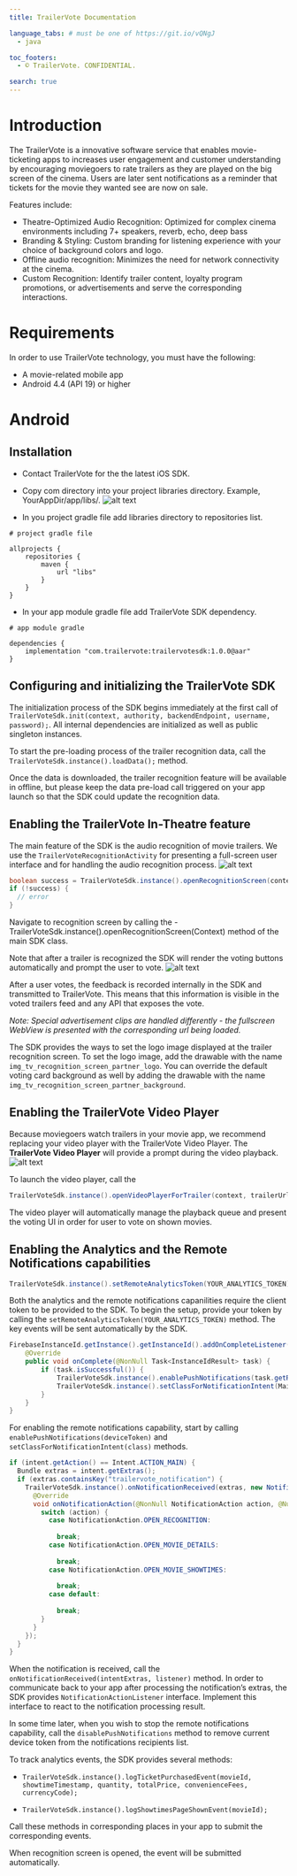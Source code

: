 ```yaml
---
title: TrailerVote Documentation

language_tabs: # must be one of https://git.io/vQNgJ
  - java

toc_footers:
  - © TrailerVote. CONFIDENTIAL.

search: true
---
```


# Introduction
The TrailerVote is a innovative software service that enables movie-ticketing apps to increases user engagement and customer understanding by encouraging moviegoers to rate trailers as they are played on the big screen of the cinema. Users are later sent notifications as a reminder that tickets for the movie they wanted see are now on sale.

Features include:

- Theatre-Optimized Audio Recognition: Optimized for complex cinema environments including 7+ speakers, reverb, echo, deep bass
- Branding & Styling: Custom branding for listening experience with your choice of background colors and logo.
- Offline audio recognition: Minimizes the need for network connectivity at the cinema.
- Custom Recognition: Identify trailer content, loyalty program promotions, or advertisements and serve the corresponding interactions.

# Requirements

In order to use TrailerVote technology, you must have the following:

- A movie-related mobile app
- Android 4.4 (API 19) or higher

# Android
## Installation
- Contact TrailerVote for the the latest iOS SDK.

- Copy com directory into your project libraries directory. Example, YourAppDir/app/libs/.
  ![alt text](img_sdk_location.png "TrailerVote SDK in Android Project")

- In you project gradle file add libraries directory to repositories list.

``` 
# project gradle file

allprojects {
    repositories {
        maven {
            url "libs"
        }
    }
}
```

- In your app module gradle file add TrailerVote SDK dependency.

```
# app module gradle

dependencies {
    implementation "com.trailervote:trailervotesdk:1.0.0@aar"
}
```

## Configuring and initializing the TrailerVote SDK
The initialization process of the SDK begins immediately at the first call of `TrailerVoteSdk.init(context, authority, backendEndpoint, username, password);`. All internal dependencies are initialized as well as public singleton instances.

To start the pre-loading process of the trailer recognition data, call the `TrailerVoteSdk.instance().loadData();` method.

Once the data is downloaded, the trailer recognition feature will be available in offline, but please keep the data pre-load call triggered on your app launch so that the SDK could update the recognition data.

## Enabling the TrailerVote In-Theatre feature
The main feature of the SDK is the audio recognition of movie trailers. We use the `TrailerVoteRecognitionActivity` for presenting a full-screen user interface and for handling the audio recognition process.
  ![alt text](img_recognition_screen.jpg "TrailerVote Listening Screen")

```java
boolean success = TrailerVoteSdk.instance().openRecognitionScreen(context);
if (!success) {
  // error
}
```

Navigate to recognition screen by calling the -TrailerVoteSdk.instance().openRecognitionScreen(Context) method of the main SDK class.

Note that after a trailer is recognized the SDK will render the voting buttons automatically and prompt the user to vote.
  ![alt text](img_recognition_screen_voting.jpg "TrailerVote Listening Screen")

After a user votes, the feedback is recorded internally in the SDK and transmitted to TrailerVote. This means that this information is visible in the voted trailers feed and any API that exposes the vote.

_Note: Special advertisement clips are handled differently - the fullscreen WebView is presented with the corresponding url being loaded._

The SDK provides the ways to set the logo image displayed at the trailer recognition screen. To set the logo image, add the drawable with the name `img_tv_recognition_screen_partner_logo`. You can override the default voting card background as well by adding the drawable with the name `img_tv_recognition_screen_partner_background`.

## Enabling the TrailerVote Video Player
Because moviegoers watch trailers in your movie app, we recommend replacing your video player with the TrailerVote Video Player. The **TrailerVote Video Player** will provide a prompt during the video playback.
  ![alt text](img_player_screen.png "TrailerVote Video Player")

To launch the video player, call the

```java
TrailerVoteSdk.instance().openVideoPlayerForTrailer(context, trailerUrl, runnableOnError);
```

The video player will automatically manage the playback queue and present the voting UI in order for user to vote on shown movies.

## Enabling the Analytics and the Remote Notifications capabilities
```java
TrailerVoteSdk.instance().setRemoteAnalyticsToken(YOUR_ANALYTICS_TOKEN);
```

Both the analytics and the remote notifications capanilities require the client token to be provided to the SDK. To begin the setup, provide your token by calling the `setRemoteAnalyticsToken(YOUR_ANALYTICS_TOKEN)` method. The key events will be sent automatically by the SDK.

```java
FirebaseInstanceId.getInstance().getInstanceId().addOnCompleteListener(new OnCompleteListener<InstanceIdResult>() {
    @Override
    public void onComplete(@NonNull Task<InstanceIdResult> task) {
        if (task.isSuccessful()) {
            TrailerVoteSdk.instance().enablePushNotifications(task.getResult().getToken());
            TrailerVoteSdk.instance().setClassForNotificationIntent(MainActivity.class);
        }
    }
}
```

For enabling the remote notifications capability, start by calling `enablePushNotifications(deviceToken)` and `setClassForNotificationIntent(class)` methods.

```java
if (intent.getAction() == Intent.ACTION_MAIN) {
  Bundle extras = intent.getExtras();
  if (extras.containsKey("trailervote_notification") {
    TrailerVoteSdk.instance().onNotificationReceived(extras, new NotificationActionListener() {
      @Override
      void onNotificationAction(@NonNull NotificationAction action, @Nullable String movieId) {
        switch (action) {
          case NotificationAction.OPEN_RECOGNITION:
            
            break;
          case NotificationAction.OPEN_MOVIE_DETAILS:
            
            break;
          case NotificationAction.OPEN_MOVIE_SHOWTIMES:
            
            break;
          case default:
            
            break;
        }
      }
    });
  }
}
```

When the notification is received, call the `onNotificationReceived(intentExtras, listener)` method. In order to communicate back to your app after processing the notification’s extras, the SDK provides `NotificationActionListener` interface. Implement this interface to react to the notification processing result.

In some time later, when you wish to stop the remote notifications capability, call the `disablePushNotifications` method to remove current device token from the notifications recipients list.

To track analytics events, the SDK provides several methods:

- `TrailerVoteSdk.instance().logTicketPurchasedEvent(movieId, showtimeTimestamp, quantity, totalPrice, convenienceFees, currencyCode);`

- `TrailerVoteSdk.instance().logShowtimesPageShownEvent(movieId);`

Call these methods in corresponding places in your app to submit the corresponding events.

When recognition screen is opened, the event will be submitted automatically.
